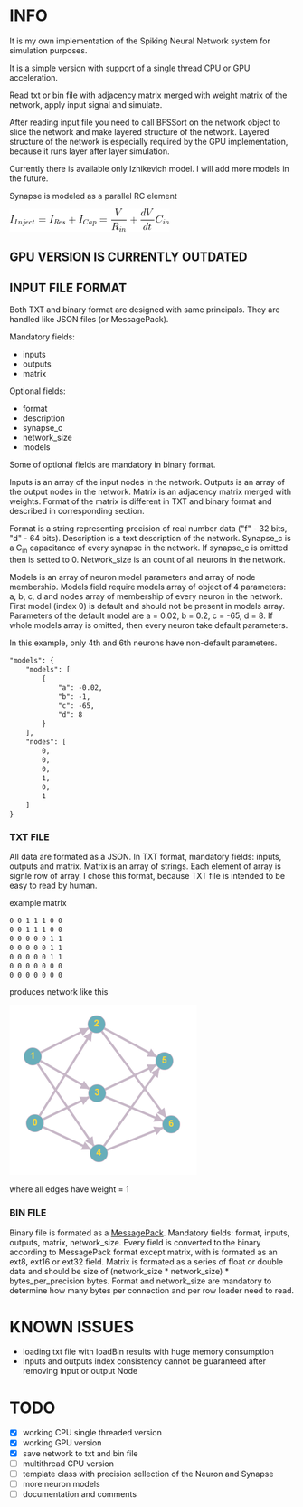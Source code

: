 # INFO
It is my own implementation of the Spiking Neural Network system for simulation purposes. 

It is a simple version with support of a single thread CPU or GPU acceleration. 

Read txt or bin file with adjacency matrix merged with weight matrix of the network, apply input signal and simulate.

After reading input file you need to call BFSSort on the network object to slice the network and make layered structure of the network. Layered structure of the network is especially required by the GPU implementation, because it runs layer after layer simulation.

Currently there is available only Izhikevich model. I will add more models in the future.

Synapse is modeled as a parallel RC element

![formula](/doc/images/synapse_eq.gif)

## GPU VERSION IS CURRENTLY OUTDATED

## INPUT FILE FORMAT
Both TXT and binary format are designed with same principals. They are handled like JSON files (or MessagePack).

Mandatory fields:
* inputs
* outputs
* matrix

Optional fields:
* format
* description
* synapse_c
* network_size
* models

Some of optional fields are mandatory in binary format.

Inputs is an array of the input nodes in the network. Outputs is an array of the output nodes in the network. Matrix is an adjacency matrix merged with weights. Format of the matrix is different in TXT and binary format and described in corresponding section.

Format is a string representing precision of real number data ("f" - 32 bits, "d" - 64 bits). Description is a text description of the network. Synapse_c is a C<sub>in</sub> capacitance of every synapse in the network. If synapse_c is omitted then is setted to 0. Network_size is an count of all neurons in the network. 

Models is an array of neuron model parameters and array of node membership. Models field require models array of object of 4 parameters: a, b, c, d and nodes array of membership of every neuron in the network. First model (index 0) is default and should not be present in models array. Parameters of the default model are a = 0.02, b = 0.2, c = -65, d = 8. If whole models array is omitted, then every neuron take default parameters.

In this example, only 4th and 6th neurons have non-default parameters.
```
"models": {
    "models": [
        {
            "a": -0.02,
            "b": -1,
            "c": -65,
            "d": 8
        }
    ],
    "nodes": [
        0,
        0,
        0,
        1,
        0,
        1
    ]
}
```

### TXT FILE
All data are formated as a JSON. In TXT format, mandatory fields: inputs, outputs and matrix. Matrix is an array of strings. Each element of array is signle row of array. I chose this format, because TXT file is intended to be easy to read by human.

example matrix
```
0 0 1 1 1 0 0
0 0 1 1 1 0 0
0 0 0 0 0 1 1
0 0 0 0 0 1 1
0 0 0 0 0 1 1
0 0 0 0 0 0 0
0 0 0 0 0 0 0
```
produces network like this

![graph](/doc/images/graph.PNG)

where all edges have weight = 1

### BIN FILE
Binary file is formated as a [MessagePack](https://msgpack.org). Mandatory fields: format, inputs, outputs, matrix, network_size. Every field is converted to the binary according to MessagePack format except matrix, with is formated as an ext8, ext16 or ext32 field. Matrix is formated as a series of float or double data and should be size of (network_size * network_size) * bytes_per_precision bytes. Format and network_size are mandatory to determine how many bytes per connection and per row loader need to read.

# KNOWN ISSUES

* loading txt file with loadBin results with huge memory consumption
* inputs and outputs index consistency cannot be guaranteed after removing input or output Node

# TODO
- [x] working CPU single threaded version
- [x] working GPU version
- [x] save network to txt and bin file
- [ ] multithread CPU version
- [ ] template class with precision sellection of the Neuron and Synapse
- [ ] more neuron models
- [ ] documentation and comments 
